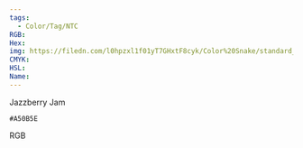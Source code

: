 ```yaml
---
tags:
  - Color/Tag/NTC
RGB:
Hex:
img: https://filedn.com/l0hpzxl1f01yT7GHxtF8cyk/Color%20Snake/standard_csv_to_svg//A50B5E.svg
CMYK:
HSL:
Name:
---
```

Jazzberry Jam
```palette
#A50B5E
```
RGB
